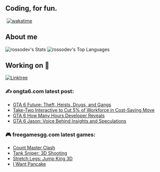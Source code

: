 ## Coding, for fun. 

<img src="https://komarev.com/ghpvc/?username=rossodev&style=flat-square&color=blue" alt=""/> [![wakatime](https://wakatime.com/badge/user/018ef8a5-e8a1-425e-bd98-5d0a95fc13fa.svg)](https://wakatime.com/@018ef8a5-e8a1-425e-bd98-5d0a95fc13fa)

## About me

![rossodev's Stats](https://github-readme-stats.vercel.app/api?username=rossodev&theme=tokyonight&show_icons=true&hide_border=true&count_private=true)
![rossodev's Top Languages](https://github-readme-stats.vercel.app/api/top-langs/?username=rossodev&theme=tokyonight&show_icons=true&hide_border=true&layout=compact)

## Working on 🔧

[![Linktree](https://img.shields.io/badge/Visit-Projects-brightgreen?style=for-the-badge&logo=linktree&logoColor=white)](https://linktr.ee/favdev)

### :writing_hand: ongta6.com latest post:

<!-- BLOG-POST-LIST:START -->
- [GTA 6 Future: Theft, Heists, Drugs, and Gangs](https://ongta6.com/news/gta-6-future-theft-heists-drugs-and-gangs/)
- [Take-Two Interactive to Cut 5% of Workforce in Cost-Saving Move](https://ongta6.com/news/take-two-interactive-to-cut-5-of-workforce-in-cost-saving-move/)
- [GTA 6 How Many Hours Developer Reveals](https://ongta6.com/news/gta-6-how-many-hours-developer-reveals/)
- [GTA 6 Jason: Voice Behind Insights and Speculations](https://ongta6.com/news/gta-6-jason-voice-behind-insights-and-speculations/)
<!-- BLOG-POST-LIST:END -->

### :video_game: freegamesgg.com latest games:

<!-- BLOG-POST-LIST2:START -->
- [Count Master Clash](https://freegamesgg.com/arcade/count-master-clash/)
- [Tank Sniper: 3D Shooting](https://freegamesgg.com/shooting/tank-sniper-3d-shooting/)
- [Stretch Legs: Jump King 3D](https://freegamesgg.com/arcade/stretch-legs-jump-king-3d/)
- [I Want Pancake](https://freegamesgg.com/arcade/i-want-pancake/)
<!-- BLOG-POST-LIST2:END -->

<!--
**RossoDev/RossoDev** is a ✨ _special_ ✨ repository because its `README.md` (this file) appears on your GitHub profile.

Here are some ideas to get you started:

- 🔭 I’m currently working on ...
- 🌱 I’m currently learning ...
- 👯 I’m looking to collaborate on ...
- 🤔 I’m looking for help with ...
- 💬 Ask me about ...
- 📫 How to reach me: ...
- 😄 Pronouns: ...
- ⚡ Fun fact: ...
-->
